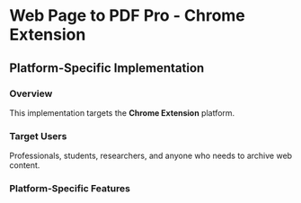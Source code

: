 # Web Page to PDF Pro - Chrome Extension

## Platform-Specific Implementation

### Overview
This implementation targets the **Chrome Extension** platform.

### Target Users
Professionals, students, researchers, and anyone who needs to archive web content.

### Platform-Specific Features
